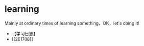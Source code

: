 # learning
Mainly at ordinary times of learning something，OK，let's doing it!

* 【学习日志】
* [[201708]]
